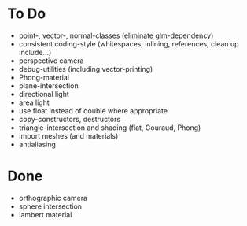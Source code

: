# To Do

* point-, vector-, normal-classes (eliminate glm-dependency)
* consistent coding-style (whitespaces, inlining, references, clean up include...)
* perspective camera
* debug-utilities (including vector-printing)
* Phong-material
* plane-intersection
* directional light
* area light
* use float instead of double where appropriate
* copy-constructors, destructors
* triangle-intersection and shading (flat, Gouraud, Phong)
* import meshes (and materials)
* antialiasing

# Done

* orthographic camera
* sphere intersection
* lambert material

